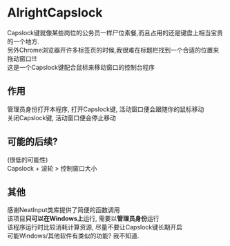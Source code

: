 # AlrightCapslock

Capslock键就像某些岗位的公务员一样尸位素餐,而且占用的还是键盘上相当宝贵的一个地方.  
另外Chrome浏览器开许多标签页的时候,我很难在标题栏找到一个合适的位置来拖动窗口!!!  
这是一个Capslock键配合鼠标来移动窗口的控制台程序

## 作用

管理员身份打开本程序, 打开Capslock键, 活动窗口便会跟随你的鼠标移动  
关闭Capslock键, 活动窗口便会停止移动  

## 可能的后续?

(很低的可能性)  
Capslock + 滚轮 > 控制窗口大小  

## 其他
感谢NeatInput类库提供了简便的函数调用  
该项目**只可以在Windows上**运行, 需要以**管理员身份**运行  
该程序运行时比较消耗计算资源, 尽量不要让Capslock键长期开启  
可能Windows/其他软件有类似的功能? 我不知道.   
